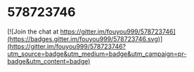 # 578723746

[![Join the chat at https://gitter.im/fouyou999/578723746](https://badges.gitter.im/fouyou999/578723746.svg)](https://gitter.im/fouyou999/578723746?utm_source=badge&utm_medium=badge&utm_campaign=pr-badge&utm_content=badge)